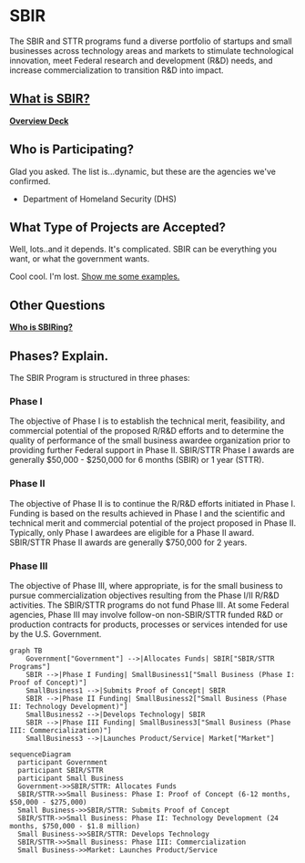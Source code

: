 # SBIR
The SBIR and STTR programs fund a diverse portfolio of startups and small businesses across technology areas and markets to stimulate technological innovation, meet Federal research and development (R&D) needs, and increase commercialization to transition R&D into impact.

## [What is SBIR?](https://www.sbir.gov/about)

[**Overview Deck**](programs/sbir/SBA_SBIR_Overview_March2020.pdf)


## Who is Participating?
Glad you asked. The list is...dynamic, but these are the agencies we've confirmed.

- Department of Homeland Security (DHS)


## What Type of Projects are Accepted?
Well, lots..and it depends. It's complicated. SBIR can be everything you want, or what the government wants.

Cool cool. I'm lost. [Show me some examples.](https://www.sbir.gov/news/success-stories)

## Other Questions
[**Who is SBIRing?**](https://www.sbir.gov/sbirsearch/firm/all)


## Phases? Explain.
The SBIR Program is structured in three phases:

### Phase I
 The objective of Phase I is to establish the technical merit, feasibility, and commercial potential of the proposed R/R&D efforts and to determine the quality of performance of the small business awardee organization prior to providing further Federal support in Phase II. SBIR/STTR Phase I awards are generally $50,000 - $250,000 for 6 months (SBIR) or 1 year (STTR).

### Phase II
The objective of Phase II is to continue the R/R&D efforts initiated in Phase I. Funding is based on the results achieved in Phase I and the scientific and technical merit and commercial potential of the project proposed in Phase II. Typically, only Phase I awardees are eligible for a Phase II award. SBIR/STTR Phase II awards are generally $750,000 for 2 years.

### Phase III
The objective of Phase III, where appropriate, is for the small business to pursue commercialization objectives resulting from the Phase I/II R/R&D activities. The SBIR/STTR programs do not fund Phase III. At some Federal agencies, Phase III may involve follow-on non-SBIR/STTR funded R&D or production contracts for products, processes or services intended for use by the U.S. Government.


<script src="https://unpkg.com/mermaid@8.8.4/dist/mermaid.min.js"></script>
```mermaid
graph TB
    Government["Government"] -->|Allocates Funds| SBIR["SBIR/STTR Programs"]
    SBIR -->|Phase I Funding| SmallBusiness1["Small Business (Phase I: Proof of Concept)"]
    SmallBusiness1 -->|Submits Proof of Concept| SBIR
    SBIR -->|Phase II Funding| SmallBusiness2["Small Business (Phase II: Technology Development)"]
    SmallBusiness2 -->|Develops Technology| SBIR
    SBIR -->|Phase III Funding| SmallBusiness3["Small Business (Phase III: Commercialization)"]
    SmallBusiness3 -->|Launches Product/Service| Market["Market"]
```


```mermaid
sequenceDiagram
  participant Government
  participant SBIR/STTR
  participant Small Business
  Government->>SBIR/STTR: Allocates Funds
  SBIR/STTR->>Small Business: Phase I: Proof of Concept (6-12 months, $50,000 - $275,000)
  Small Business->>SBIR/STTR: Submits Proof of Concept
  SBIR/STTR->>Small Business: Phase II: Technology Development (24 months, $750,000 - $1.8 million)
  Small Business->>SBIR/STTR: Develops Technology
  SBIR/STTR->>Small Business: Phase III: Commercialization
  Small Business->>Market: Launches Product/Service
```
